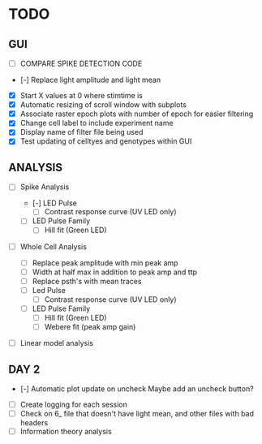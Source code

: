 # TODO 

## GUI
- [ ] COMPARE SPIKE DETECTION CODE
- [-] Replace light amplitude and light mean
- [X] Start X values at 0 where stimtime is
- [X] Automatic resizing of scroll window with subplots
- [X] Associate raster epoch plots with number of epoch for easier filtering
- [X] Change cell label to include experiment name
- [X] Display name of filter file being used
- [X] Test updating of celltyes and genotypes within GUI

## ANALYSIS
- [ ] Spike Analysis
    - [-] LED Pulse
        - [ ] Contrast response curve (UV LED only)
    - [ ] LED Pulse Family
        - [ ] Hill fit (Green LED)
- [ ] Whole Cell Analysis
    - [ ] Replace peak amplitude with min peak amp
    - [ ] Width at half max in addition to peak amp and ttp
    - [ ] Replace psth's with mean traces
    - [ ] Led Pulse 
        - [ ] Contrast response curve (UV LED only)
    - [ ] LED Pulse Family
        - [ ] Hill fit (Green LED)
        - [ ] Webere fit (peak amp gain)
- [ ] Linear model analysis


## DAY 2
- [-] Automatic plot update on uncheck Maybe add an uncheck button?
- [ ] Create logging for each session
- [ ] Check on 6_ file that doesn't have light mean, and other files with bad headers
- [ ] Information theory analysis